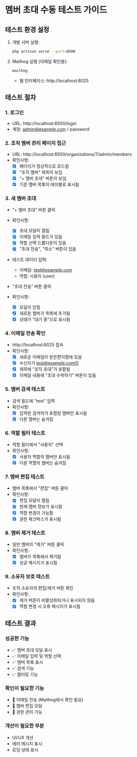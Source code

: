 # 멤버 초대 수동 테스트 가이드

## 테스트 환경 설정

1. 개발 서버 실행:
   ```bash
   php artisan serve --port=8500
   ```

2. Mailhog 실행 (이메일 확인용):
   ```bash
   mailhog
   ```
   - 웹 인터페이스: http://localhost:8025

## 테스트 절차

### 1. 로그인
- URL: http://localhost:8500/login
- 계정: admin@example.com / password

### 2. 조직 멤버 관리 페이지 접근
- URL: http://localhost:8500/organizations/7/admin/members
- 확인사항:
  - [x] 페이지가 정상적으로 로드됨
  - [x] "조직 멤버" 제목이 보임
  - [x] "+ 멤버 초대" 버튼이 보임
  - [x] 기존 멤버 목록이 테이블로 표시됨

### 3. 새 멤버 초대
- "+ 멤버 초대" 버튼 클릭
- 확인사항:
  - [x] 초대 모달이 열림
  - [x] 이메일 입력 필드가 있음
  - [x] 역할 선택 드롭다운이 있음
  - [x] "초대 전송", "취소" 버튼이 있음

- 테스트 데이터 입력:
  - 이메일: test@example.com
  - 역할: 사용자 (user)

- "초대 전송" 버튼 클릭
- 확인사항:
  - [x] 모달이 닫힘
  - [x] 새로운 멤버가 목록에 추가됨
  - [x] 상태가 "대기 중"으로 표시됨

### 4. 이메일 전송 확인
- http://localhost:8025 접속
- 확인사항:
  - [x] 새로운 이메일이 받은편지함에 있음
  - [x] 수신자가 test@example.com임
  - [x] 제목에 "조직 초대"가 포함됨
  - [x] 이메일 내용에 "초대 수락하기" 버튼이 있음

### 5. 멤버 검색 테스트
- 검색 필드에 "test" 입력
- 확인사항:
  - [x] 입력한 검색어가 포함된 멤버만 표시됨
  - [x] 다른 멤버는 숨겨짐

### 6. 역할 필터 테스트
- 역할 필터에서 "사용자" 선택
- 확인사항:
  - [x] 사용자 역할의 멤버만 표시됨
  - [x] 다른 역할의 멤버는 숨겨짐

### 7. 멤버 편집 테스트
- 멤버 목록에서 "편집" 버튼 클릭
- 확인사항:
  - [x] 편집 모달이 열림
  - [x] 현재 멤버 정보가 표시됨
  - [x] 역할 변경이 가능함
  - [x] 권한 체크박스가 표시됨

### 8. 멤버 제거 테스트
- 일반 멤버의 "제거" 버튼 클릭
- 확인사항:
  - [x] 멤버가 목록에서 제거됨
  - [x] 성공 메시지가 표시됨

### 9. 소유자 보호 테스트
- 조직 소유자의 편집/제거 버튼 확인
- 확인사항:
  - [x] 제거 버튼이 비활성화되거나 표시되지 않음
  - [x] 역할 변경 시 오류 메시지가 표시됨

## 테스트 결과

### 성공한 기능
- ✅ 멤버 초대 모달 표시
- ✅ 이메일 입력 및 역할 선택
- ✅ 멤버 목록 표시
- ✅ 검색 기능
- ✅ 필터링 기능

### 확인이 필요한 기능
- 🔄 이메일 전송 (Mailhog에서 확인 필요)
- 🔄 멤버 편집 모달
- 🔄 권한 관리 기능

### 개선이 필요한 부분
- UI/UX 개선
- 에러 메시지 표시
- 로딩 상태 표시